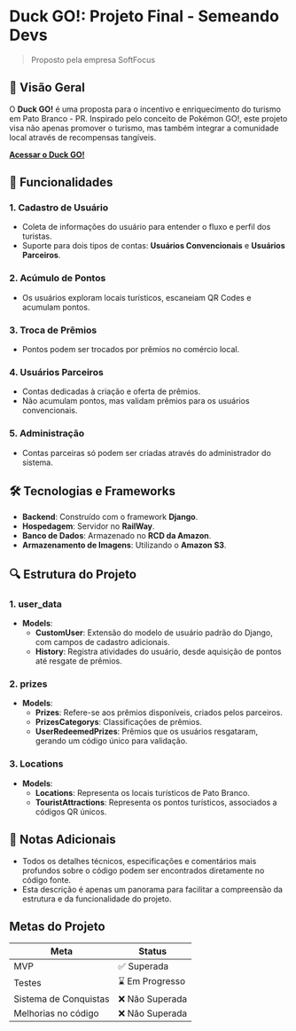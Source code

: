 # **Duck GO!**: Projeto Final - Semeando Devs
> Proposto pela empresa SoftFocus

## 📌 **Visão Geral**
O **Duck GO!** é uma proposta para o incentivo e enriquecimento do turismo em Pato Branco - PR. Inspirado pelo conceito de Pokémon GO!, este projeto visa não apenas promover o turismo, mas também integrar a comunidade local através de recompensas tangíveis.

**[Acessar o Duck GO!](https://luispaludo.github.io/duck-go/)**

## 🌟 **Funcionalidades**

### 1. **Cadastro de Usuário**
- Coleta de informações do usuário para entender o fluxo e perfil dos turistas.
- Suporte para dois tipos de contas: **Usuários Convencionais** e **Usuários Parceiros**.

### 2. **Acúmulo de Pontos**
- Os usuários exploram locais turísticos, escaneiam QR Codes e acumulam pontos.

### 3. **Troca de Prêmios**
- Pontos podem ser trocados por prêmios no comércio local.

### 4. **Usuários Parceiros**
- Contas dedicadas à criação e oferta de prêmios.
- Não acumulam pontos, mas validam prêmios para os usuários convencionais.

### 5. **Administração**
- Contas parceiras só podem ser criadas através do administrador do sistema.

## 🛠 **Tecnologias e Frameworks**

- **Backend**: Construído com o framework **Django**.
- **Hospedagem**: Servidor no **RailWay**.
- **Banco de Dados**: Armazenado no **RCD da Amazon**.
- **Armazenamento de Imagens**: Utilizando o **Amazon S3**.

## 🔍 **Estrutura do Projeto**

### 1. **user_data**
- **Models**:
  - **CustomUser**: Extensão do modelo de usuário padrão do Django, com campos de cadastro adicionais.
  - **History**: Registra atividades do usuário, desde aquisição de pontos até resgate de prêmios.

### 2. **prizes**
- **Models**:
  - **Prizes**: Refere-se aos prêmios disponíveis, criados pelos parceiros.
  - **PrizesCategorys**: Classificações de prêmios.
  - **UserRedeemedPrizes**: Prêmios que os usuários resgataram, gerando um código único para validação.

### 3. **Locations**
- **Models**:
  - **Locations**: Representa os locais turísticos de Pato Branco.
  - **TouristAttractions**: Representa os pontos turísticos, associados a códigos QR únicos.

## 📝 **Notas Adicionais**
- Todos os detalhes técnicos, especificações e comentários mais profundos sobre o código podem ser encontrados diretamente no código fonte.
- Esta descrição é apenas um panorama para facilitar a compreensão da estrutura e da funcionalidade do projeto.

## Metas do Projeto

| Meta                                 | Status          |
| ------------------------------------ | --------------  |
| MVP                                  | ✅ Superada     |
| Testes                               | ⌛ Em Progresso |
| Sistema de Conquistas                | ❌ Não Superada |
| Melhorias no código                  | ❌ Não Superada |
